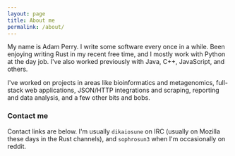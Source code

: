 ```yaml
---
layout: page
title: About me
permalink: /about/
---
```


My name is Adam Perry. I write some software every once in a while. Been enjoying writing Rust in my recent free time, and I mostly work with Python at the day job. I've also worked previously with Java, C++, JavaScript, and others.

I've worked on projects in areas like bioinformatics and metagenomics, full-stack web applications, JSON/HTTP integrations and scraping, reporting and data analysis, and a few other bits and bobs.

### Contact me

Contact links are below. I'm usually `dikaiosune` on IRC (usually on Mozilla these days in the Rust channels), and `sophrosun3` when I'm occasionally on reddit.

